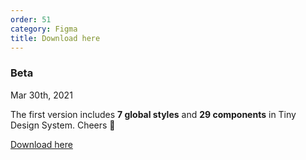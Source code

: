 ```yaml
---
order: 51
category: Figma
title: Download here
---
```


### Beta
Mar 30th, 2021

The first version includes **7 global styles** and **29 components** in Tiny Design System.
Cheers 🎉

[Download here](https://www.dropbox.com/s/0efbwfr5vfa7gel/Tiny%20v1%20Beta.fig?dl=1)